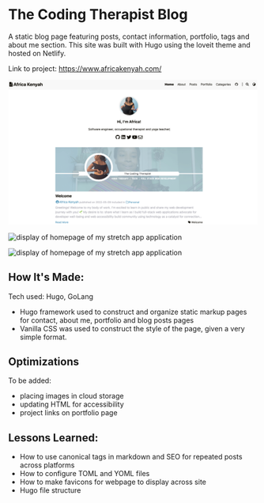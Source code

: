 # The Coding Therapist Blog

A static blog page featuring posts, contact information, portfolio, tags and about me section. This site was built with Hugo using the loveit theme and hosted on Netlify.

Link to project: https://www.africakenyah.com/



![display of homepage of my stretch app application](static/images/bloghome.png)

![display of homepage of my stretch app application](/images/mywork.png)

![display of homepage of my stretch app application](/images/categoriespage.png)

## How It's Made:

Tech used: Hugo, GoLang

- Hugo framework used to construct and organize static markup pages for contact, about me, portfolio and blog posts pages
- Vanilla CSS was used to construct the style of the page, given a very simple format.


## Optimizations

To be added:

- placing images in cloud storage
- updating HTML for accessibility
- project links on portfolio page

## Lessons Learned:

- How to use canonical tags in markdown and SEO for repeated posts across platforms
- How to configure TOML and YOML files
- How to make favicons for webpage to display across site 
- Hugo file structure
